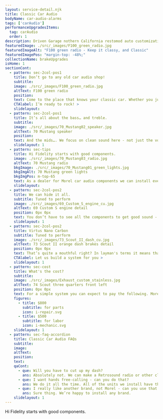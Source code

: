 ```yaml
---
layout: service-detail.njk
title: Classic Car Audio
bodyName: car-audio-alarms
tags: ['carAudio']
performanceUpgradesItems:
  tag: carAudio
  order: 1
description: Driven Garage nothern California restomod auto customization and repair shop
featuredImage: ./src/_images/F100_green_radio.jpg
featuredImageAlt: "F100 green radio - Keep it classy, and Classic"
featuredImagePos: "margin-top: -48%;"
collectionName: brakeUpgrades
isHome: 1
sectionCont:
  - pattern: sec-2col-pos1
    title: Don’t go to any old car audio shop!
    subtitle: 
    image: ./src/_images/F100_green_radio.jpg
    altText: F100 green radio
    position: 
    text: Come to the place that knows your classic car. Whether you just want to listen to the game at a car show, use your phone hands free - or let the whole neighborhood know who’s got all the bass, we’ve got you covered.
    CTAlabel: I’m ready to rock! >
    slidelayout:
  - pattern: sec-2col-pos1
    title: It’s all about the bass… and treble.
    subtitle: 
    image: ./src/_images/70_Mustang02_speaker.jpg
    altText: 70 Mustang speaker
    position: 
    text: And the mids…. We focus on clean sound here - not just the volume. We sell high quality components that bring out every detail in your favorite music - and can tune the system to suit your preferred listening style.
    slidelayout: 1
  - pattern: sec-tips
    title: Hi Fidelity starts with good components.
    image: ./src/_images/70_Mustang03_radio.jpg
    altText: 70 Mustang radio
    bkgImage: ./src/_images/70_Mustang01_green_lights.jpg
    bkgImgAlt: 70 Mustang green lights
    bkgImgPos: m-top-65
    text: As a dealer for Morel car audio components we can install everything from a basic system to a ultra high end competition winning audiophile level system. Ordering direct from Morel gives us access to all of their components - as well as technical staff so when it comes to speakers, amplifiers, sound deadening materials they are our go to guys and gals.
    slidelayout:
  - pattern: sec-2col-pos2
    title: We can hide it all.
    subtitle: Tuned to perform
    image: ./src/_images/69_Custom_S_engine_cu.jpg
    altText: 69 Custom S engine detail
    position: 0px 0px
    text: You don’t have to see all the components to get good sound - we’re experts at hiding stuff to keep your install clean and tidy - and not take away from the rest of your build.
    slidelayout: 1
  - pattern: sec-2col-pos2
    title: Virtus Nano Carbon
    subtitle: Tuned to perform
    image: ./src/_images/73_Scout_II_dash_cu.jpg
    altText: 73 Scout II orange dash brakes detail
    position: 0px 0px
    text: That’s quite a mouthful right? In layman's terms it means that these speakers a so thin, that we don’t have to hack holes in your car to install them - and they sound F’n amazing! No more scraping the speaker with the parking brake pedal. No holes in the lower cowls. Heck, in some cases we can surface mount them because they are so thin.
    CTAlabel: Let us build a system for you > 
    slidelayout: 1
  - pattern: sec-cost
    title: What's the cost?
    subtitle: 
    image: ./src/_images/Exhaust_custom_stainless.jpg
    altText: 74 Scout three quarters front left
    position: 0px 0px
    text: For a simple system you can expect to pay the following. More complex systems can cost many thousands in parts and labor. Let's work on your perfect setup.
    figures:
      - title: $800
        subtitle: for parts
        icon: i-repair.svg
      - title: $500
        subtitle: for labor
        icon: i-mechanic.svg
    slidelayout: 1
  - pattern: sec-faq-accordion
    title: Classic Car Audio FAQs
    subtitle: 
    image: 
    altText: 
    position: 
    text: 
    qaCont:
      - que: Will you have to cut up my dash?
        ans: Absolutely not. We can make a Retrosound radio or other classic car radio work in most any car and look like it belongs.
      - que: I want hands free-calling - can you do that?
        ans: We do it all the time. All of the units we install have these features.
      - que: I really like another brand, not Morel - can you use that instead?
        ans: Sure thing. We’re happy to install any brand.
    slidelayout: 1
---
```


Hi Fidelity starts with good components.
